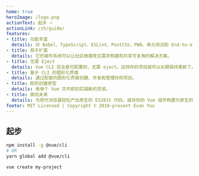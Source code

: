 ```yaml
---
home: true
heroImage: /logo.png
actionText: 起步 →
actionLink: /zh/guide/
features:
- title: 功能丰富
  details: 对 Babel、TypeScript、ESLint、PostCSS、PWA、单元测试和 End-to-end 测试提供开箱即用的支持。
- title: 易于扩展
  details: 它的插件系统可以让社区根据常见需求构建和共享可复用的解决方案。
- title: 无需 Eject
  details: Vue CLI 完全是可配置的，无需 eject。这样你的项目就可以长期保持更新了。
- title: 基于 CLI 的图形化界面
  details: 通过配套的图形化界面创建、开发和管理你的项目。
- title: 即刻创建原型
  details: 用单个 Vue 文件即刻实践新的灵感。
- title: 面向未来
  details: 为现代浏览器轻松产出原生的 ES2015 代码，或将你的 Vue 组件构建为原生的 Web Components。
footer: MIT Licensed | Copyright © 2018-present Evan You
---
```


## 起步

``` bash
npm install -g @vue/cli
# OR
yarn global add @vue/cli

vue create my-project
```

